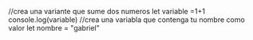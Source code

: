 //crea una variante que sume dos numeros 
let variable =1+1
console.log(variable)
//crea una variabla que contenga tu nombre como valor
let nombre = "gabriel"